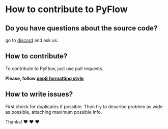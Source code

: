 # **How to contribute to PyFlow**

## Do you have questions about the source code?

go to [discord](https://discord.gg/SwmkqMj) and ask us.

## **How to contribute?**

To contribute to PyFlow, just use pull requests.

**Please, follow [pep8 formatting style](https://www.python.org/dev/peps/pep-0008/)**

## **How to write issues?**

First check for duplicates if possible.
Then try to describe problem as wide as possible,
attaching maximum possible info.

Thanks! :heart: :heart: :heart:
